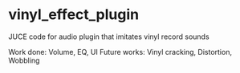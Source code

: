 # vinyl_effect_plugin
JUCE code for audio plugin that imitates vinyl record sounds

Work done: Volume, EQ, UI
Future works: Vinyl cracking, Distortion, Wobbling
